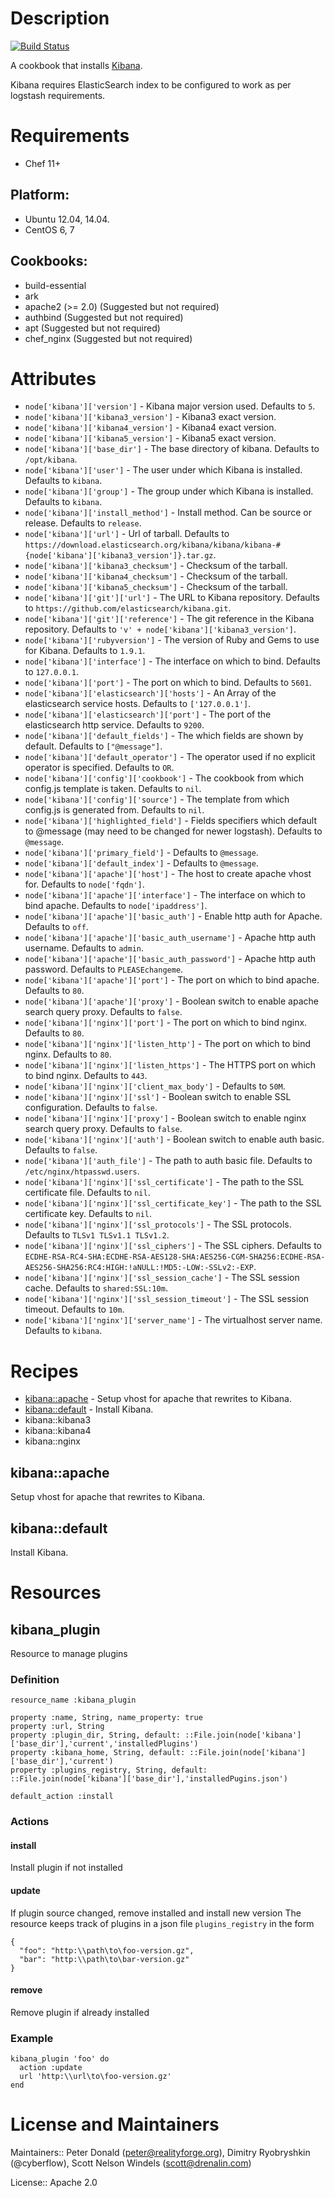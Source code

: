 # Description

[![Build Status](https://secure.travis-ci.org/realityforge/chef-kibana.png?branch=master)](http://travis-ci.org/realityforge/chef-kibana)

A cookbook that installs [Kibana](https://github.com/elastic/kibana).

Kibana requires ElasticSearch index to be configured to work as per logstash requirements.

# Requirements

* Chef 11+

## Platform:

* Ubuntu 12.04, 14.04.
* CentOS 6, 7

## Cookbooks:

* build-essential
* ark
* apache2 (>= 2.0) (Suggested but not required)
* authbind (Suggested but not required)
* apt (Suggested but not required)
* chef_nginx (Suggested but not required)

# Attributes

* `node['kibana']['version']` - Kibana major version used. Defaults to `5`.
* `node['kibana']['kibana3_version']` - Kibana3 exact version.
* `node['kibana']['kibana4_version']` - Kibana4 exact version.
* `node['kibana']['kibana5_version']` - Kibana5 exact version.
* `node['kibana']['base_dir']` - The base directory of kibana. Defaults to `/opt/kibana`.
* `node['kibana']['user']` - The user under which Kibana is installed. Defaults to `kibana`.
* `node['kibana']['group']` - The group under which Kibana is installed. Defaults to `kibana`.
* `node['kibana']['install_method']` - Install method. Can be source or release. Defaults to `release`.
* `node['kibana']['url']` - Url of tarball. Defaults to `https://download.elasticsearch.org/kibana/kibana/kibana-#{node['kibana']['kibana3_version']}.tar.gz`.
* `node['kibana']['kibana3_checksum']` - Checksum of the tarball.
* `node['kibana']['kibana4_checksum']` - Checksum of the tarball.
* `node['kibana']['kibana5_checksum']` - Checksum of the tarball.
* `node['kibana']['git']['url']` - The URL to Kibana repository. Defaults to `https://github.com/elasticsearch/kibana.git`.
* `node['kibana']['git']['reference']` - The git reference in the Kibana repository. Defaults to `'v' + node['kibana']['kibana3_version']`.
* `node['kibana']['rubyversion']` - The version of Ruby and Gems to use for Kibana. Defaults to `1.9.1`.
* `node['kibana']['interface']` - The interface on which to bind. Defaults to `127.0.0.1`.
* `node['kibana']['port']` - The port on which to bind. Defaults to `5601`.
* `node['kibana']['elasticsearch']['hosts']` - An Array of the elasticsearch service hosts. Defaults to `['127.0.0.1']`.
* `node['kibana']['elasticsearch']['port']` - The port of the elasticsearch http service. Defaults to `9200`.
* `node['kibana']['default_fields']` - The which fields are shown by default. Defaults to `["@message"]`.
* `node['kibana']['default_operator']` - The operator used if no explicit operator is specified. Defaults to `OR`.
* `node['kibana']['config']['cookbook']` - The cookbook from which config.js template is taken. Defaults to `nil`.
* `node['kibana']['config']['source']` - The template from which config.js is generated from. Defaults to `nil`.
* `node['kibana']['highlighted_field']` - Fields specifiers which default to @message (may need to be changed for newer logstash). Defaults to `@message`.
* `node['kibana']['primary_field']` -  Defaults to `@message`.
* `node['kibana']['default_index']` -  Defaults to `@message`.
* `node['kibana']['apache']['host']` - The host to create apache vhost for. Defaults to `node['fqdn']`.
* `node['kibana']['apache']['interface']` - The interface on which to bind apache. Defaults to `node['ipaddress']`.
* `node['kibana']['apache']['basic_auth']` - Enable http auth for Apache. Defaults to `off`.
* `node['kibana']['apache']['basic_auth_username']` - Apache http auth username. Defaults to `admin`.
* `node['kibana']['apache']['basic_auth_password']` - Apache http auth password. Defaults to `PLEASEchangeme`.
* `node['kibana']['apache']['port']` - The port on which to bind apache. Defaults to `80`.
* `node['kibana']['apache']['proxy']` - Boolean switch to enable apache search query proxy. Defaults to `false`.
* `node['kibana']['nginx']['port']` - The port on which to bind nginx. Defaults to `80`.
* `node['kibana']['nginx']['listen_http']` - The port on which to bind nginx. Defaults to `80`.
* `node['kibana']['nginx']['listen_https']` - The HTTPS port on which to bind nginx. Defaults to `443`.
* `node['kibana']['nginx']['client_max_body']` -  Defaults to `50M`.
* `node['kibana']['nginx']['ssl']` - Boolean switch to enable SSL configuration. Defaults to `false`.
* `node['kibana']['nginx']['proxy']` - Boolean switch to enable nginx search query proxy. Defaults to `false`.
* `node['kibana']['nginx']['auth']` - Boolean switch to enable auth basic. Defaults to `false`.
* `node['kibana']['auth_file']` - The path to auth basic file. Defaults to `/etc/nginx/htpasswd.users`.
* `node['kibana']['nginx']['ssl_certificate']` - The path to the SSL certificate file. Defaults to `nil`.
* `node['kibana']['nginx']['ssl_certificate_key']` - The path to the SSL certificate key. Defaults to `nil`.
* `node['kibana']['nginx']['ssl_protocols']` - The SSL protocols. Defaults to `TLSv1 TLSv1.1 TLSv1.2`.
* `node['kibana']['nginx']['ssl_ciphers']` - The SSL ciphers. Defaults to `ECDHE-RSA-RC4-SHA:ECDHE-RSA-AES128-SHA:AES256-CGM-SHA256:ECDHE-RSA-AES256-SHA256:RC4:HIGH:!aNULL:!MD5:-LOW:-SSLv2:-EXP`.
* `node['kibana']['nginx']['ssl_session_cache']` - The SSL session cache. Defaults to `shared:SSL:10m`.
* `node['kibana']['nginx']['ssl_session_timeout']` - The SSL session timeout. Defaults to `10m`.
* `node['kibana']['nginx']['server_name']` - The virtualhost server name. Defaults to `kibana`.

# Recipes

* [kibana::apache](#kibanaapache) - Setup vhost for apache that rewrites to Kibana.
* [kibana::default](#kibanadefault) - Install Kibana.
* kibana::kibana3
* kibana::kibana4
* kibana::nginx

## kibana::apache

Setup vhost for apache that rewrites to Kibana.

## kibana::default

Install Kibana.

# Resources

## kibana_plugin

Resource to manage plugins

### Definition

```
resource_name :kibana_plugin

property :name, String, name_property: true
property :url, String
property :plugin_dir, String, default: ::File.join(node['kibana']['base_dir'],'current','installedPlugins')
property :kibana_home, String, default: ::File.join(node['kibana']['base_dir'],'current')
property :plugins_registry, String, default: ::File.join(node['kibana']['base_dir'],'installedPugins.json')

default_action :install
```

### Actions

#### install
Install plugin if not installed

#### update
If plugin source changed, remove installed and install new version
The resource keeps track of plugins in a json file `plugins_registry` in the form
```
{
  "foo": "http:\\path\to\foo-version.gz",
  "bar": "http:\\path\to\bar-version.gz"
}
```

#### remove
Remove plugin if already installed

### Example
```
kibana_plugin 'foo' do
  action :update
  url 'http:\\url\to\foo-version.gz'
end
```

# License and Maintainers

Maintainers:: Peter Donald (<peter@realityforge.org>), Dimitry Ryobryshkin (@cyberflow), Scott Nelson Windels (<scott@drenalin.com>)

License:: Apache 2.0
